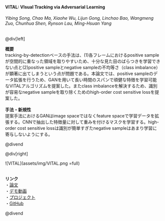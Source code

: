 #### VITAL: VIsual Tracking via Adversarial Learning
###### Yibing Song, Chao Ma, Xiaohe Wu, Lijun Gong, Linchao Bao, Wangmeng Zuo, Chunhua Shen, Rynson Lau, Ming-Hsuan Yang

@div[left]

__概要__<br>
tracking-by-detectionベースの手法は、(1)各フレームにおけるpositive sampleが空間的に重なった領域を取りやすいため、十分な見た目のばらつきを学習できない点と(2)positive sampleとnegative sampleの不均等さ（class imbalance）が顕著に出てしまうという点が問題である。本論文では、positive sampleのデータ拡張を行うため、GANを用いて長い時間のスパンで頑健な特徴を学習可能なVITALアルゴリズムを提案した。またclass imbalanceを解決するため、識別が容易なnegative sampleを取り除くためのhigh-order cost sensitive lossを提案した。<br><br>
__手法・新規性__<br>
提案手法におけるGANはimage spaceではなくfeature spaceで学習データを拡張する。CNNで抽出した特徴量に対して重みを付けるマスクを学習する。high-order cost sensitive lossは識別が簡単すぎたnegative sampleはあまり学習に寄与しないようにする。<br>

@divend

@div[right]

![VITAL](assets/img/VITAL.png =full)<br>
<br>

__リンク__<br>
・[論文](https://arxiv.org/pdf/1804.04273.pdf)<br>
・[デモ動画](https://youtu.be/uGMoOom6_90)<br>
・[プロジェクト](https://ybsong00.github.io/cvpr18_tracking/index)<br>
・[GitHub](https://github.com/ybsong00/Vital_release)<br>

@divend